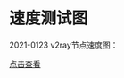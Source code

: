 # 速度测试图

2021-0123 v2ray节点速度图：

[点击查看](https://kfmp8q.dm.files.1drv.com/y4pQ0ZHu9Y5hbkyqjO8LkC1jg5-cMCv43nBXZtEjOmWi6hb6ZmSRTk6xu2aXBVKGgXh4fpeHZg9ic3TVFzYfwxfJ_dBQuft5nR1fKuGZsEQLuB_KuOnKc-u2EFQTT9YQpL-fXB2YRhjilOU9psM8Rm6ODaVF7258CbcHlK776t-BuiikWozIjMy7EUAtkOfK38BpGMzTZ2acc3O_N6LSUWYTbIMs3tju7a0k0ULFJZmVcs/index.png)
